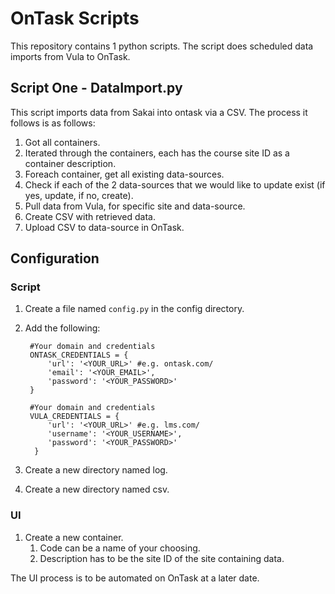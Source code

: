 # OnTask Scripts

This repository contains 1 python scripts. 
The script does scheduled data imports from Vula to OnTask.

## Script One -  DataImport.py

This script imports data from Sakai into ontask via a CSV. The process it follows is as follows:
1. Got all containers.
2. Iterated through the containers, each has the course site ID as a container description.
3. Foreach container, get all existing data-sources.
4. Check if each of the 2 data-sources that we would like to update exist (if yes, update, if no, create).
5. Pull data from Vula, for specific site and data-source.
6. Create CSV with retrieved data.
7. Upload CSV to data-source in OnTask.

## Configuration

### Script

1. Create a file named `config.py` in the config directory.
2. Add the following:
    
        #Your domain and credentials
        ONTASK_CREDENTIALS = {
            'url': '<YOUR_URL>' #e.g. ontask.com/
            'email': '<YOUR_EMAIL>',
            'password': '<YOUR_PASSWORD>'
        }

        #Your domain and credentials
        VULA_CREDENTIALS = {
            'url': '<YOUR_URL>' #e.g. lms.com/
            'username': '<YOUR_USERNAME>',
            'password': '<YOUR_PASSWORD>'
         }
3. Create a new directory named log.
4. Create a new directory named csv.

### UI

1. Create a new container.
    1. Code can be a name of your choosing.
    2. Description has to be the site ID of the site containing data.
    
The UI process is to be automated on OnTask at a later date.    
 